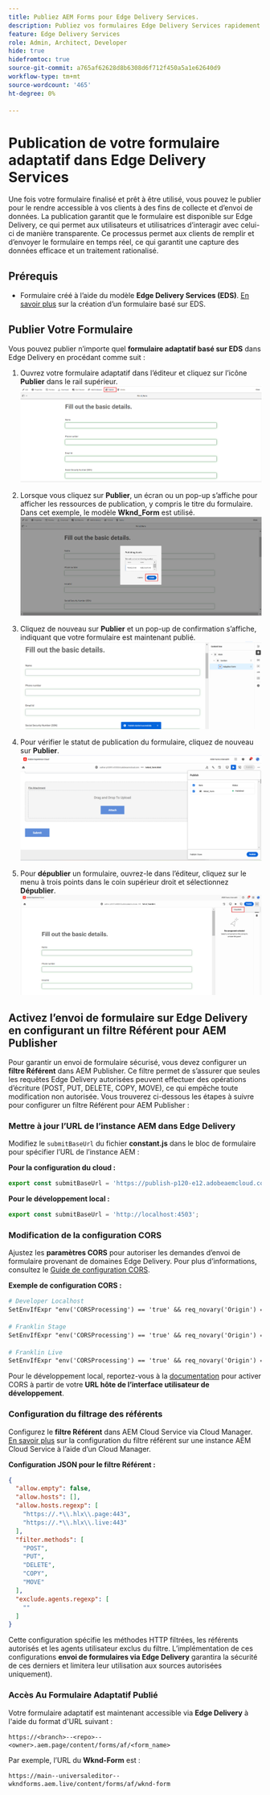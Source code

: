 ```yaml
---
title: Publiez AEM Forms pour Edge Delivery Services.
description: Publiez vos formulaires Edge Delivery Services rapidement et en toute simplicité.
feature: Edge Delivery Services
role: Admin, Architect, Developer
hide: true
hidefromtoc: true
source-git-commit: a765af62628d8b6308d6f712f450a5a1e62640d9
workflow-type: tm+mt
source-wordcount: '465'
ht-degree: 0%

---
```


# Publication de votre formulaire adaptatif dans Edge Delivery Services

Une fois votre formulaire finalisé et prêt à être utilisé, vous pouvez le publier pour le rendre accessible à vos clients à des fins de collecte et d’envoi de données. La publication garantit que le formulaire est disponible sur Edge Delivery, ce qui permet aux utilisateurs et utilisatrices d’interagir avec celui-ci de manière transparente. Ce processus permet aux clients de remplir et d’envoyer le formulaire en temps réel, ce qui garantit une capture des données efficace et un traitement rationalisé.

## Prérequis

* Formulaire créé à l’aide du modèle **Edge Delivery Services (EDS)**. [En savoir plus](/help/edge/docs/forms/universal-editor/getting-started-universal-editor.md) sur la création d’un formulaire basé sur EDS.

## Publier Votre Formulaire

Vous pouvez publier n’importe quel **formulaire adaptatif basé sur EDS** dans Edge Delivery en procédant comme suit :

<!--1. Select the **Adaptive Form** that you want to publish and click the **Edit** ![edit icon](/help/forms/assets/edit.svg) icon.
   ![Select EDS-Based Form](/help/forms/assets/select-eds-based-form.png)-->

1. Ouvrez votre formulaire adaptatif dans l’éditeur et cliquez sur l’icône **Publier** dans le rail supérieur.
   ![Cliquez sur Publier](/help/forms/assets/publish-icon-eds-form.png)

1. Lorsque vous cliquez sur **Publier**, un écran ou un pop-up s’affiche pour afficher les ressources de publication, y compris le titre du formulaire. Dans cet exemple, le modèle **Wknd_Form** est utilisé.
   ![Sur Clic, Publier](/help/forms/assets/on-click-publish.png)

1. Cliquez de nouveau sur **Publier** et un pop-up de confirmation s’affiche, indiquant que votre formulaire est maintenant publié.
   ![Publication réussie](/help/forms/assets/publish-success.png)

1. Pour vérifier le statut de publication du formulaire, cliquez de nouveau sur **Publier**.
   ![Statut de publication](/help/forms/assets/publish-status.png)

1. Pour **dépublier** un formulaire, ouvrez-le dans l’éditeur, cliquez sur le menu à trois points dans le coin supérieur droit et sélectionnez **Dépublier**.
   ![ Dépublier ](/help/forms/assets/unpublish--form.png)

## Activez l’envoi de formulaire sur Edge Delivery en configurant un filtre Référent pour AEM Publisher

Pour garantir un envoi de formulaire sécurisé, vous devez configurer un **filtre Référent** dans AEM Publisher. Ce filtre permet de s’assurer que seules les requêtes Edge Delivery autorisées peuvent effectuer des opérations d’écriture (POST, PUT, DELETE, COPY, MOVE), ce qui empêche toute modification non autorisée. Vous trouverez ci-dessous les étapes à suivre pour configurer un filtre Référent pour AEM Publisher :

### Mettre à jour l’URL de l’instance AEM dans Edge Delivery

Modifiez le `submitBaseUrl` du fichier **constant.js** dans le bloc de formulaire pour spécifier l’URL de l’instance AEM :

**Pour la configuration du cloud :**

```js
export const submitBaseUrl = 'https://publish-p120-e12.adobeaemcloud.com';
```
**Pour le développement local :**

```js
export const submitBaseUrl = 'http://localhost:4503';
```

### Modification de la configuration CORS

Ajustez les **paramètres CORS** pour autoriser les demandes d’envoi de formulaire provenant de domaines Edge Delivery. Pour plus d’informations, consultez le [Guide de configuration CORS](https://experienceleague.adobe.com/en/docs/experience-manager-learn/getting-started-with-aem-headless/deployments/configurations/cors).

**Exemple de configuration CORS :**

```apache
# Developer Localhost
SetEnvIfExpr "env('CORSProcessing') == 'true' && req_novary('Origin') =~ m#(http://localhost(:\d+)?$)#" CORSTrusted=true

# Franklin Stage
SetEnvIfExpr "env('CORSProcessing') == 'true' && req_novary('Origin') =~ m#(https://.*\.hlx\.page$)#" CORSTrusted=true  

# Franklin Live
SetEnvIfExpr "env('CORSProcessing') == 'true' && req_novary('Origin') =~ m#(https://.*\.hlx\.live$)#" CORSTrusted=true
```
Pour le développement local, reportez-vous à la [documentation](https://experienceleague.adobe.com/en/docs/experience-manager-cloud-service/content/headless/deployment/referrer-filter) pour activer CORS à partir de votre **URL hôte de l’interface utilisateur de développement**.

### Configuration du filtrage des référents

Configurez le **filtre Référent** dans AEM Cloud Service via Cloud Manager. [En savoir plus](https://experienceleague.adobe.com/en/docs/experience-manager-learn/foundation/security/understand-cross-origin-resource-sharing) sur la configuration du filtre référent sur une instance AEM Cloud Service à l’aide d’un Cloud Manager.

**Configuration JSON pour le filtre Référent :**

```json
{
  "allow.empty": false,
  "allow.hosts": [],
  "allow.hosts.regexp": [
    "https://.*\\.hlx\\.page:443",
    "https://.*\\.hlx\\.live:443"
  ],
  "filter.methods": [
    "POST",
    "PUT",
    "DELETE",
    "COPY",
    "MOVE"
  ],
  "exclude.agents.regexp": [
    ""
  ]
}
```

Cette configuration spécifie les méthodes HTTP filtrées, les référents autorisés et les agents utilisateur exclus du filtre. L’implémentation de ces configurations **envoi de formulaires via Edge Delivery** garantira la sécurité de ces derniers et limitera leur utilisation aux sources autorisées uniquement).

### Accès Au Formulaire Adaptatif Publié

Votre formulaire adaptatif est maintenant accessible via **Edge Delivery** à l&#39;aide du format d&#39;URL suivant :

```
https://<branch>--<repo>--<owner>.aem.page/content/forms/af/<form_name>
```

Par exemple, l’URL du **Wknd-Form** est :

```
https://main--universaleditor--wkndforms.aem.live/content/forms/af/wknd-form
```


















